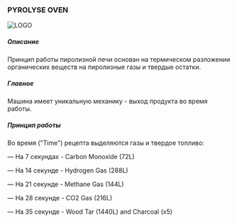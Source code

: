 ### PYROLYSE OVEN

![LOGO](https://raw.githubusercontent.com/GT-IMPACT/impact-front/main/public/media/gregtech/purolyse.png)

##### Описание

Принцип работы пиролизной печи основан на термическом разложении органических веществ на пиролизные газы и твердые остатки.

##### Главное

Машина имеет уникальную механику - выход продукта во время работы.

##### Принцип работы

Во время ("Time") рецепта выделяются газы и твердое топливо:

— На 7 секундах - Carbon Monoxide (72L)

— На 14 секунде - Hydrogen Gas (288L)

— На 21 секунде - Methane Gas (144L)

— На 28 секунде - CO2 Gas (216L)

— На 35 секунде -  Wood Tar (1440L) and Charcoal (x5)


